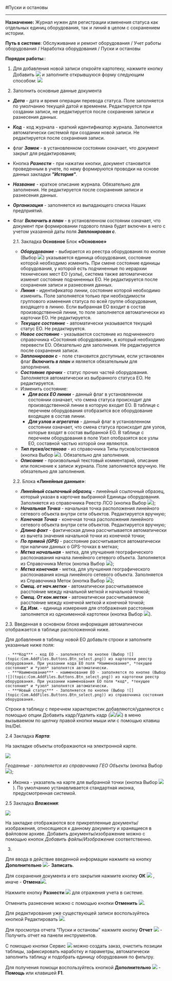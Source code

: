 ﻿#Пуски и остановы

----------
**Назначение:** Журнал нужен для регистрации изменения статуса как отдельных единиц оборудования, так и линий в целом с сохранением истории.

**Путь в системе**: Обслуживание и ремонт оборудования / Учет работы оборудования / Наработка оборудования / Пуски и остановы

**Порядок работы:**:

1. Для добавления новой записи откройте картотеку, нажмите кнопку Добавить ![](topic:Com.AddFiles.Btn_Add.png)  и заполните открывшуюся форму следующим способом:
![](topic:Repair.Repair.AddFiles.Screenshot_11_FChertov.png)

2. Заполнить основные данные документа

-  ***Дата*** - дата и время операции перевода статуса. Поле заполняется по умолчанию текущей датой и временем. Редактируется при создании записи, не редактируется после сохранения записи и разнесения данных.
-  ***Код*** - код журнала - краткий идентификатор журнала. Заполняется автоматически системой при создании новой записи. Не редактируется после сохранения записи.
-  флаг ***Замок*** - в установленном состоянии означает, что документ закрыт для редактирования;
-  Кнопка ***Разнести***  - при нажатии кнопки, документ становится проведенным в учете, по нему формируются проводки на основе данных закладки ***"История"***.
-  ***Название*** - краткое описание журнала. Обязательно для заполнения. Не редактируется после сохранения записи и разнесения данных.
-  ***Организация*** - заполняется из выпадающего списка Наших предприятий.
- Флаг ***Включить в план*** - в установленном состоянии означает, что документ при формировании годового плана будет включен в него с учетом указанной даты поля ***Заплонирован с***.

   2.1. Закладка **Основное** Блок **«Основное»**

   *  ***Оборудование*** - выбирается из реестра оборудования по кнопке (Выбор ![](topic:Com.AddFiles.Btn_select.png)) указывается единица оборудования, состояние которой необходимо изменить. При смене состояние единицы оборудования, у которой есть подчиненные по иерархии технических мест ЕО (узлы), система также автоматически изменит состояние подчиненных ЕО. Не редактируется после сохранения записи и разнесения данных. 
   *  ***Линия*** - идентификатор линии, состояние которой необходимо изменить. Поле заполняется только при необходимости группового изменения статуса по всей группе оборудования, входящего в линию. Если выбранная ЕО входит в состав производственной линии, то поле заполняется автоматически из карточки ЕО. Не редактируется.
   *  ***Текущее состояние*** - автоматически указывается текущий статус ЕО. Не редактируется.
   *  ***Новое состояние*** - указывается  состояние из подчиненного справочника «Состояния оборудования», в который необходимо перевести ЕО. Обязательно для заполнения. Не редактируется после сохранения записи.
   *  ***Заплонирован с*** - поле становится доступным, если установлен флаг ***Включить в план*** и является обязательным для запорлнения.
   *  ***Состояние прочих*** - статус прочих частей оборудования. Заполняется автоматически из выбранного статуса ЕО. Не редактируется.

    - Изменить состояние:
        - ***Для всех ЕО линии*** -  данный флаг в установленном состоянии означает, что смена статуса происходит для производственной линии в которую входит ЕО. В таблице с перечнем оборудования отобразится все оборудование входящее в состав линии.
        - ***Для узлов и агрегатов*** - данный флаг в установленном состоянии означает, что смена статуса происходит для узлов, которые входят в состав выбранной ЕО. В таблице с перечнем оборудования в поле Узел отобразятся все узлы ЕО, составной частью которой они являются.
   *  ***Тип пуска/останова*** - из справочника Типы пусков/остановов (кнопка Выбор  ![](topic:Repair.Repair.AddFiles.Btn_select.png)). Обязательно для заполнения.
   *  ***Описание*** - произвольный текстовый комментарий, описание или пояснение к  записи журнала. Поле заполняется вручную. Не обязательно для заполнения.

   2.2. Блока **«Линейные данные»**:

   *  ***Линейный ссылочный образец*** - линейный ссылочный образец, который указан в карточке выбранной Единицы оборудования.  Заполняется из справочника Реестр ЛСО (кнопка Выбор ![](topic:Com.AddFiles.Buttons.Btn_select.png));
   *  ***Начальная Точка***  - начальная точка расположения линейного сетевого объекта внутри сети объектов. Редактируется вручную;
   *  ***Конечная Точка***  - конечная точка расположения линейного сетевого объекта внутри сети объектов. Редактируется вручную;
   *  ***Длина факт*** - фактическая длина рассчитывается автоматически из вычета значения начальной точки из конечной точки;
   *  ***По прямой (GPS)*** - расстояние рассчитывается автоматически при наличии данных о GPS-точках в метках;
   *  ***Метка начальная*** - метка, для улучшения географического распознавания начала линейного сетевого объекта. Заполняется из Справочника Меток (кнопка Выбор ![](topic:Com.AddFiles.Buttons.Btn_select.png));
   *  ***Метка конечная***  - метка, для улучшения географического распознавания конца линейного сетевого объекта. Заполняется из Справочника Меток (кнопка Выбор ![](topic:Com.AddFiles.Buttons.Btn_select.png));
   *  ***Смещ. от нач.метки*** - автоматически рассчитываемое расстояние между начальной меткой и начальной точкой;
   *  ***Смещ. От кон.метки*** - автоматически рассчитываемое расстояние между конечной меткой и конечной точкой;
   *  ***Ед.Изм.***  - единица измерения для отображения расстояния заполняется из одноименной картотеки (кнопка Выбор ![](topic:Com.AddFiles.Buttons.Btn_select.png)).


 2.3.  Введенная в основном блоке информация автоматически отображается в таблице расположенной ниже.

  Для добавления в таблицу новой ЕО добавьте строки и заполните указанные ниже поля:

     - ***Код*** - код ЕО - заполняется по кнопке (Выбор ![](topic:Com.AddFiles.Buttons.Btn_select.png)) из картотеки реестр оборудования. При указании кода ЕО поля *Наименование*, *текущее состояние* и *узел* заполнятся автоматически.
     - ***Наименование*** - наименование ЕО - заполняется по кнопке (Выбор ![](topic:Com.AddFiles.Buttons.Btn_select.png)) из картотеки реестр оборудования. При указании наименования ЕО поля *код*, *текущее состояние* и *узел* заполнятся автоматически.
     - ***Новый статус*** - Заполняется по кнопке (Выбор ![](topic:Com.AddFiles.Buttons.Btn_select.png)) из справочника состояния оборудования.
  
  Строки в таблицу с перечнем характеристик добавляются/удаляются с помощью опции Добавить кадр/Удалить кадр (![](topic:Com.AddFiles.Buttons.Btn_Add_6y.png)/![](topic:Com.AddFiles.Buttons.Btn_Del2_FChertov.png)) в меню вызываемом по щелчку правой кнопки мыши или с помощью клавиш Ins/Del.


 2.4 Закладка ***Карта***:

   На закладке объекты отображаются на электронной карте.

   ![](topic:.Repair.AddFiles.Screenshot_12_FChertov.png)

   *Геоданные - заполняется из справочника ГЕО Объекты* (кнопка Выбор ![](topic:Com.AddFiles.Buttons.Btn_select.png));
   * Иконка - указатель на карте для выбранной точки (кнопка Выбор ![](topic:Com.AddFiles.Buttons.Btn_select.png)). По 
   умолчанию устанавливается стандартная иконка, предусмотренная системой.

 2.5 Закладка ***Вложения***:

   ![](topic:.Repair.AddFiles.Screenshot_13_FChertov.png)

   На закладке отображаются все прикрепленные документы/изображения, относящиеся к данному документу и 
   хранящиеся в файловом архиве. Добавить документы/изображение можно с помощью кнопок *Добавить 
   файлы*/*Изображение* соответственно.

3.

   Для ввода в действие введенной информации нажмите на кнопку **Дополнительно** ![](topic:Com.AddFiles.Buttons.Btn_OK.png)- **Записать**.

   Для сохранения документа и его закрытия нажмите кнопку **ОК** ![](topic:Com.AddFiles.Buttons.Btn_Ok_grey.png) , иначе  -  **Отмена**![](topic:Com.AddFiles.Buttons.BtnCloseCancel.png).

   Нажмите кнопку **Разнести**  ![](topic:Com.AddFiles.Btn_Razntsti.png) для отражения учета в системе.

   Отменить разнесение можно с помощью кнопки **Отменить** ![](topic:Com.AddFiles.Btn_Otmena.png).

   Для редактирования уже существующей записи воспользуйтесь кнопкой Редактировать ![](topic:Com.AddFiles.Btn_Edit.png).

   Для просмотра отчета "Пуски и остановы" нажмите кнопку **Отчет** ![](topic:Com.AddFiles.Btn_Report.png) - Получить отчет на панели инструментов.

   С помощью кнопки Сервис  ![](topic:Com.AddFiles.Btn_Services.png) можно создать заказ, очистить позиции таблицы, зафиксировать наработку и параметры, автоматически заполнить таблицу и подобрать единицу оборудования по фильтру.

   Для получения помощи воспользуйтесь кнопкой **Дополнительно** ![](topic:Com.AddFiles.Buttons.Btn_OK.png) - **Помощь** или клавишей **F1**.








